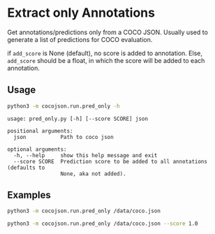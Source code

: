 # Extract only Annotations

Get annotations/predictions only from a COCO JSON. Usually used to generate a list of predictions for COCO evaluation.

if `add_score` is None (default), no score is added to annotation. Else, `add_score` should be a float, in which the score will be added to each annotation. 

## Usage

```bash
python3 -m cocojson.run.pred_only -h
```

```
usage: pred_only.py [-h] [--score SCORE] json

positional arguments:
  json           Path to coco json

optional arguments:
  -h, --help     show this help message and exit
  --score SCORE  Prediction score to be added to all annotations (defaults to
                 None, aka not added).
```

## Examples

```bash
python3 -m cocojson.run.pred_only /data/coco.json
```

```bash
python3 -m cocojson.run.pred_only /data/coco.json --score 1.0
```
